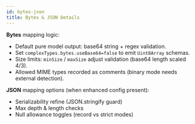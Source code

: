 ```yaml
---
id: bytes-json
title: Bytes & JSON Details
---
```


**Bytes** mapping logic:

- Default pure model output: base64 string + regex validation.
- Set `complexTypes.bytes.useBase64=false` to emit `Uint8Array` schemas.
- Size limits: `minSize` / `maxSize` adjust validation (base64 length scaled 4/3).
- Allowed MIME types recorded as comments (binary mode needs external detection).

**JSON** mapping options (when enhanced config present):

- Serializability refine (JSON.stringify guard)
- Max depth & length checks
- Null allowance toggles (record vs strict modes)
